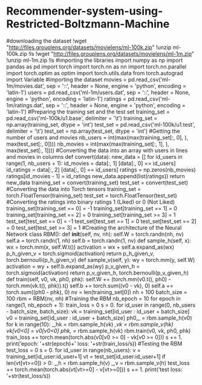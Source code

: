 # Recommender-system-using-Restricted-Boltzmann-Machine
#downloading the dataset
!wget "http://files.grouplens.org/datasets/movielens/ml-100k.zip"
!unzip ml-100k.zip
!ls
!wget "http://files.grouplens.org/datasets/movielens/ml-1m.zip"
!unzip ml-1m.zip
!ls
#importing the libraries
import numpy as np
import pandas as pd
import torch
import torch.nn as nn
import torch.nn.parallel
import torch.optim as optim
import torch.utils.data
from torch.autograd import Variable
#importing the dataset
movies = pd.read_csv('ml-1m/movies.dat', sep = '::', header = None, engine = 'python', encoding = 'latin-1')
users = pd.read_csv('ml-1m/users.dat', sep = '::', header = None, engine = 'python', encoding = 'latin-1')
ratings = pd.read_csv('ml-1m/ratings.dat', sep = '::', header = None, engine = 'python', encoding = 'latin-1')
#Preparing the training set and the test set
training_set = pd.read_csv('ml-100k/u1.base', delimiter = '\t')
training_set = np.array(training_set, dtype = 'int')
test_set = pd.read_csv('ml-100k/u1.test', delimiter = '\t')
test_set = np.array(test_set, dtype = 'int')
#Getting the number of users and movies
nb_users = int(max(max(training_set[:, 0], ), max(test_set[:, 0])))
nb_movies = int(max(max(training_set[:, 1], ), max(test_set[:, 1])))
#Converting the data into an array with users in lines and movies in columns
def convert(data):
  new_data = []
  for id_users in range(1, nb_users + 1):
    id_movies = data[:, 1] [data[:, 0] == id_users]
    id_ratings = data[:, 2] [data[:, 0] == id_users]
    ratings = np.zeros(nb_movies)
    ratings[id_movies - 1] = id_ratings
    new_data.append(list(ratings))
  return new_data
training_set = convert(training_set)
test_set = convert(test_set)
#Converting the data into Torch tensors
training_set = torch.FloatTensor(training_set)
test_set = torch.FloatTensor(test_set)
#Converting the ratings into binary ratings 1 (Liked) or 0 (Not Liked)
training_set[training_set == 0] = -1
training_set[training_set == 1] = 0
training_set[training_set == 2] = 0
training_set[training_set >= 3] = 1
test_set[test_set == 0] = -1
test_set[test_set == 1] = 0
test_set[test_set == 2] = 0
test_set[test_set >= 3] = 1
#Creating the architecture of the Neural Network
class RBM():
  def __init__(self, nv, nh):
    self.W = torch.randn(nh, nv)
    self.a = torch.randn(1, nh)
    self.b = torch.randn(1, nv)
  def sample_h(self, x):
    wx = torch.mm(x, self.W.t())
    activation = wx + self.a.expand_as(wx)
    p_h_given_v = torch.sigmoid(activation)
    return p_h_given_v, torch.bernoulli(p_h_given_v)
  def sample_v(self, y):
    wy = torch.mm(y, self.W)
    activation = wy + self.b.expand_as(wy)
    p_v_given_h = torch.sigmoid(activation)
    return p_v_given_h, torch.bernoulli(p_v_given_h)
  def train(self, v0, vk, ph0, phk):
    self.W += (torch.mm(v0.t(), ph0) - torch.mm(vk.t(), phk)).t()
    self.b += torch.sum((v0 - vk), 0)
    self.a += torch.sum((ph0 - phk), 0)
nv = len(training_set[0])
nh = 100
batch_size = 100
rbm = RBM(nv, nh)
#Training the RBM
nb_epoch = 10
for epoch in range(1, nb_epoch + 1):
  train_loss = 0
  s = 0.
  for id_user in range(0, nb_users - batch_size, batch_size):
    vk = training_set[id_user : id_user + batch_size]
    v0 = training_set[id_user : id_user + batch_size]
    ph0,_ = rbm.sample_h(v0)
    for k in range(10):
      _,hk = rbm.sample_h(vk)
      _,vk = rbm.sample_v(hk)
      vk[v0<0] = v0[v0<0]
    phk,_ = rbm.sample_h(vk)
    rbm.train(v0, vk, ph0, phk)
    train_loss += torch.mean(torch.abs(v0[v0 >= 0] - vk[v0 >= 0]))
    s += 1.
  print('epoch: '+str(epoch)+' loss: '+str(train_loss/s))
#Testing the RBM
test_loss = 0
s = 0.
for id_user in range(nb_users):
    v = training_set[id_user:id_user+1]
    vt = test_set[id_user:id_user+1]
    if len(vt[vt>=0]) > 0:
        _,h = rbm.sample_h(v)
        _,v = rbm.sample_v(h)
        test_loss += torch.mean(torch.abs(vt[vt>=0] - v[vt>=0]))
        s += 1.
print('test loss: '+str(test_loss/s))

